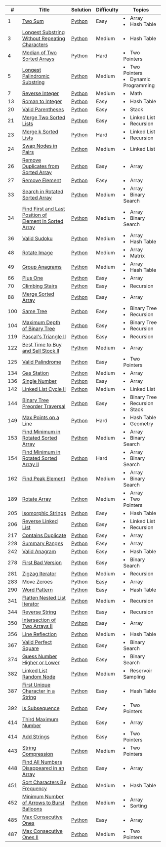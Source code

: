 
| #   | Title                                                                                                                                             | Solution                                                                | Difficulty | Topics                                              |
|-----|---------------------------------------------------------------------------------------------------------------------------------------------------|-------------------------------------------------------------------------|------------|-----------------------------------------------------|
| 1   | [Two Sum](https://leetcode.com/problems/two-sum)                                                                                                  | [Python](1.Two_Sum.py)                                                  | Easy       | <li>Array</li> <li>Hash Table</li>                  |
| 3   | [Longest Substring Without Repeating Characters](https://leetcode.com/problems/longest-substring-without-repeating-characters/)                   | [Python](3.Longest_Substring_Without_Repeating_Characters.py)           | Medium     | <li>Hash Table</li>                                 |
| 4   | [Median of Two Sorted Arrays](https://leetcode.com/problems/median-of-two-sorted-arrays/)                                                         | [Python](4.Median_of_Two_Sorted_Arrays.py)                              | Hard       | <li>Two Pointers</li>                               |
| 5   | [Longest Palindromic Substring](https://leetcode.com/problems/longest-palindromic-substring/)                                                     | [Python](5.Longest_Palindromic_Substring.py)                            | Medium     | <li>Two Pointers</li><li>Dynamic Programming</li>   |
| 7   | [Reverse Integer](https://leetcode.com/problems/reverse-integer/)                                                                                 | [Python](7.Reverse_Integer.py)                                          | Medium     | <li>Math</li>                                       |
| 13  | [Roman to Integer](https://leetcode.com/problems/roman-to-integer/)                                                                               | [Python](13.Roman_to_Integer.py)                                        | Easy       | <li>Hash Table</li>                                 |
| 20  | [Valid Parentheses](https://leetcode.com/problems/valid-parentheses/)                                                                             | [Python](20.Valid_Parentheses.py)                                       | Easy       | <li>Stack</li>                                      |
| 21  | [Merge Two Sorted Lists](https://leetcode.com/problems/merge-two-sorted-lists/)                                                                   | [Python](21.Merge_Two_Sorted_Lists.py)                                  | Easy       | <li>Linked List</li> <li>Recursion</li>             | 
| 23  | [Merge k Sorted Lists](https://leetcode.com/problems/merge-k-sorted-lists/)                                                                       | [Python](23.Merge_k_Sorted_Lists.py)                                    | Hard       | <li>Linked List</li> <li>Recursion</li>             |
| 24  | [Swap Nodes in Pairs](https://leetcode.com/problems/swap-nodes-in-pairs/)                                                                         | [Python](24.Swap_Nodes_in_Pairs.py)                                     | Medium     | <li>Linked List</li>                                |
| 26  | [Remove Duplicates from Sorted Array](https://leetcode.com/problems/remove-duplicates-from-sorted-array/)                                         | [Python](26.Remove_Duplicates_from_Sorted_Array.py)                     | Easy       | <li>Array</li>                                      | 
| 27  | [Remove Element](https://leetcode.com/problems/remove-element/)                                                                                   | [Python](27.Remove_Element.py)                                          | Easy       | <li>Array</li>                                      |  
| 33  | [Search in Rotated Sorted Array](https://leetcode.com/problems/search-in-rotated-sorted-array/)                                                   | [Python](33.Search_in_Rotated_Sorted_Array.py)                          | Medium     | <li>Array</li><li>Binary Search</li>                | 
| 34  | [Find First and Last Position of Element in Sorted Array](https://leetcode.com/problems/find-first-and-last-position-of-element-in-sorted-array/) | [Python](34.Find_First_and_Last_Position_of_Element_in_Sorted_Array.py) | Medium     | <li>Array</li><li>Binary Search</li>                | 
| 36  | [Valid Sudoku](https://leetcode.com/problems/valid-sudoku/)                                                                                       | [Python](36.Valid_Sudoku.py)                                            | Medium     | <li>Array</li><li>Hash Table</li>                   |
| 48  | [Rotate Image](https://leetcode.com/problems/rotate-image/)                                                                                       | [Python](48.Rotate_Image.py)                                            | Medium     | <li>Array</li><li>Matrix</li>                       |
| 49  | [Group Anagrams](https://leetcode.com/problems/group-anagrams/)                                                                                   | [Python](49.Group_Anagrams.py)                                          | Medium     | <li>Array</li><li>Hash Table</li>                   |
| 66  | [Plus One](https://leetcode.com/problems/plus-one)                                                                                                | [Python](66.Plus_One.py)                                                | Easy       | <li>Array</li>                                      
| 70  | [Climbing Stairs](https://leetcode.com/problems/climbing-stairs/)                                                                                 | [Python](70.Climbing_Stairs.py)                                         | Easy       | <li>Recursion</li>                                  
| 88  | [Merge Sorted Array](https://leetcode.com/problems/merge-sorted-array/)                                                                           | [Python](88.Merge_Sorted_Array.py)                                      | Easy       | <li>Array</li>                                      | 
| 100 | [Same Tree](https://leetcode.com/problems/same-tree/)                                                                                             | [Python](100.Same_Tree.py)                                              | Easy       | <li>Binary Tree</li> <li>Recursion</li>             |
| 104 | [Maximum Depth of Binary Tree](https://leetcode.com/problems/maximum-depth-of-binary-tree/)                                                       | [Python](104.Maximum_Depth_of_Binary_Tree.py)                           | Easy       | <li>Binary Tree</li> <li>Recursion</li>             |
| 119 | [Pascal's Triangle II](https://leetcode.com/problems/pascals-triangle-ii/)                                                                        | [Python](119.Pascal's_Triangle_II.py)                                   | Easy       | <li>Recursion</li>                                  | 
| 122 | [Best Time to Buy and Sell Stock II](https://leetcode.com/problems/best-time-to-buy-and-sell-stock-ii/)                                           | [Python](119.Pascal's_Triangle_II.py)                                   | Medium     | <li>Array</li>                                      |
| 125 | [Valid Palindrome](https://leetcode.com/problems/valid-palindrome)                                                                                | [Python](119.Valid_Palindrome.py)                                       | Easy       | <li>Two Pointers</li>                               |
| 134 | [Gas Station](https://leetcode.com/problems/gas-station)                                                                                          | [Python](134.Gas_Station.py)                                            | Medium     | <li>Array</li>                                      |
| 136 | [Single Number](https://leetcode.com/problems/single-number/)                                                                                     | [Python](136.Single_Number.py)                                          | Easy       | <li>Array</li>                                      |
| 142 | [Linked List Cycle II](https://leetcode.com/problems/linked-list-cycle-ii/)                                                                       | [Python](142.Linked_List_Cycle_II.py)                                   | Medium     | <li>Linked List</li>                                |
| 144 | [Binary Tree Preorder Traversal](https://leetcode.com/problems/binary-tree-preorder-traversal/)                                                   | [Python](144.Binary_Tree_Preorder_Traversal.py)                         | Easy       | <li>Binary Tree</li><li>Recursion</li><li>Stack</li> |
| 149 | [Max Points on a Line](https://leetcode.com/problems/max-points-on-a-line)                                                                        | [Python](149.Max_Points_on_a_Line.py)                                   | Hard       | <li>Hash Table</li><li>Geometry</li>                |
| 153 | [Find Minimum in Rotated Sorted Array](https://leetcode.com/problems/find-minimum-in-rotated-sorted-array/)                                       | [Python](153.Find_Minimum_in_Rotated_Sorted_Array.py)                   | Medium     | <li>Array</li><li>Binary Search</li>                |
| 154 | [Find Minimum in Rotated Sorted Array II](https://leetcode.com/problems/find-minimum-in-rotated-sorted-array-ii/)                                 | [Python](154.Find_Minimum_in_Rotated_Sorted_Array_II.py)                | Hard       | <li>Array</li><li>Binary Search</li>                | 
| 162 | [Find Peak Element](https://leetcode.com/problems/find-peak-element/)                                                                             | [Python](162.Find_Peak_Element.py)                                      | Medium     | <li>Array</li><li>Binary Search</li>                | 
| 189 | [Rotate Array](https://leetcode.com/problems/rotate-array)                                                                                        | [Python](189.Rotate_Array.py)                                           | Medium     | <li>Array</li><li>Two Pointers</li>                 |
| 205 | [Isomorphic Strings](https://leetcode.com/problems/isomorphic-strings/)                                                                           | [Python](205.Isomorphic_Strings.py)                                     | Easy       | <li>Hash Table</li>                                 |
| 206 | [Reverse Linked List](https://leetcode.com/problems/reverse-linked-list/)                                                                         | [Python](206.Reverse_Linked_List.py)                                    | Easy       | <li>Linked List</li><li>Recursion</li>              |
| 217 | [Contains Duplicate](https://leetcode.com/problems/contains-duplicate/)                                                                           | [Python](217.Contains_Duplicate.py)                                     | Easy       | <li>Array</li>                                      |
| 228 | [Summary Ranges](https://leetcode.com/problems/summary-ranges/)                                                                                   | [Python](228.Summary_Ranges.py)                                         | Easy       | <li>Array</li>                                      |
| 242 | [Valid Anagram](https://leetcode.com/problems/valid-anagram/)                                                                                     | [Python](242.Valid_Anagram.py)                                          | Easy       | <li>Hash Table</li>                                 |
| 278 | [First Bad Version](https://leetcode.com/problems/first-bad-version/)                                                                             | [Python](278.First_Bad_Version.py)                                      | Easy       | <li>Binary Search</li>                              | 
| 281 | [Zigzag Iterator](https://leetcode.com/problems/zigzag-iterator/)                                                                                 | [Python](281.Zigzag_Iterator.py)                                        | Medium     | <li>Recursion</li>                                  |
| 283 | [Move Zeroes](https://leetcode.com/problems/move-zeroes/)                                                                                         | [Python](283.Move_Zeroes.py)                                            | Easy       | <li>Array</li>                                      |
| 290 | [Word Pattern](https://leetcode.com/problems/word-pattern/)                                                                                       | [Python](290.Word_Pattern.py)                                           | Easy       | <li>Hash Table</li>                                 |
| 341 | [Flatten Nested List Iterator](https://leetcode.com/problems/flatten-nested-list-iterator/)                                                       | [Python](341.Flatten_Nested_List_Iterator.py)                           | Medium     | <li>Recursion</li>                                  |
| 344 | [Reverse String](https://leetcode.com/problems/reverse-string/)                                                                                   | [Python](344.Reverse_String.py)                                         | Easy       | <li>Recursion</li>                                  |
| 350 | [Intersection of Two Arrays II](https://leetcode.com/problems/intersection-of-two-arrays-ii)                                                      | [Python](350.Intersection_of_two_arrays_II.py)                          | Easy       | <li>Array</li>                                      |
| 356 | [Line Reflection](https://leetcode.com/problems/line-reflection/)                                                                                 | [Python](356.Line_Reflection.py)                                        | Medium     | <li>Hash Table</li>                                 |
| 367 | [Valid Perfect Square](https://leetcode.com/problems/valid-perfect-square/)                                                                       | [Python](367.Valid_Perfect_Square.py)                                   | Easy       | <li>Binary Search</li>                              | 
| 374 | [Guess Number Higher or Lower](https://leetcode.com/problems/guess-number-higher-or-lower/)                                                       | [Python](374.Guess_Number_Higher_or_Lower.py)                           | Easy       | <li>Binary Search</li>                              | 
| 382 | [Linked List Random Node](https://leetcode.com/problems/linked-list-random-node/)                                                                 | [Python](382.Linked_List_Random_Node.py)                                | Medium     | <li>Reservoir Sampling</li>                         |
| 387 | [First Unique Character in a String](https://leetcode.com/problems/first-unique-character-in-a-string/)                                           | [Python](387.First_Unique_Character_in_a_String)                        | Easy       | <li>Hash Table</li>                                 |
| 392 | [Is Subsequence](https://leetcode.com/problems/is-subsequence)                                                                                    | [Python](392.Is_Subsequence.py)                                         | Easy       | <li>Two Pointers</li>                               |
| 414 | [Third Maximum Number](https://leetcode.com/problems/third-maximum-number/)                                                                       | [Python](414.Third_Maximum_Number.py)                                   | Easy       | <li>Array</li>                                      | 
| 414 | [Add Strings](https://leetcode.com/problems/add-strings/)                                                                                         | [Python](415.Add_Strings.py)                                            | Easy       | <li>Two Pointers</li>                               |
| 443 | [String Compression](https://leetcode.com/problems/string-compression/)                                                                           | [Python](443.String_Compression.py)                                     | Medium     | <li>Two Pointers</li>                               |
| 448 | [Find All Numbers Disappeared in an Array](https://leetcode.com/problems/find-all-numbers-disappeared-in-an-array/)                               | [Python](448.Find_All_Numbers_Disappeared_in_an_Array.py)               | Easy       | <li>Array</li>                                      |
| 451 | [Sort Characters By Frequency](https://leetcode.com/problems/sort-characters-by-frequency)                                                        | [Python](451.Sort_Characters_By_Frequency.py)                           | Medium     | <li>Hash Table</li>                                 |
| 452 | [Minimum Number of Arrows to Burst Balloons](https://leetcode.com/problems/minimum-number-of-arrows-to-burst-balloons)                            | [Python](452.Minimum_Number_of_Arrows_to_Burst_Balloons.py)             | Medium     | <li>Array</li>    <li>Sorting</li>                  |
| 485 | [Max Consecutive Ones](https://leetcode.com/problems/max-consecutive-ones/)                                                                       | [Python](485.Max_Consecutive_Ones.py)                                   | Easy       | <li>Array</li>                                      |
| 487 | [Max Consecutive Ones II](https://leetcode.com/problems/max-consecutive-ones-ii/)                                                                 | [Python](487.Max_Consecutive_Ones_II.py)                                | Medium     | <li>Two Pointers</li>                               |
